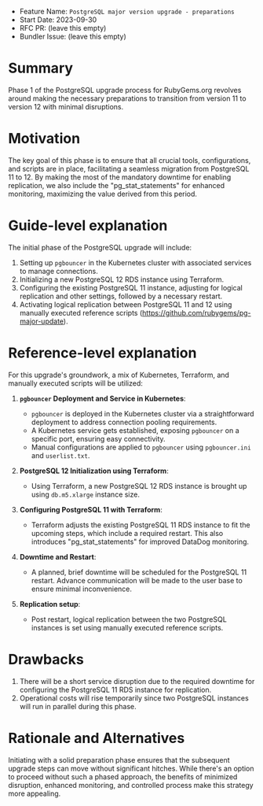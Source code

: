 - Feature Name: `PostgreSQL major version upgrade - preparations`
- Start Date: 2023-09-30
- RFC PR: (leave this empty)
- Bundler Issue: (leave this empty)

# Summary

Phase 1 of the PostgreSQL upgrade process for RubyGems.org revolves around making the necessary preparations to transition from version 11 to version 12 with minimal disruptions.

# Motivation

The key goal of this phase is to ensure that all crucial tools, configurations, and scripts are in place, facilitating a seamless migration from PostgreSQL 11 to 12. By making the most of the mandatory downtime for enabling replication, we also include the "pg_stat_statements" for enhanced monitoring, maximizing the value derived from this period.

# Guide-level explanation

The initial phase of the PostgreSQL upgrade will include:

1. Setting up `pgbouncer` in the Kubernetes cluster with associated services to manage connections.
2. Initializing a new PostgreSQL 12 RDS instance using Terraform.
3. Configuring the existing PostgreSQL 11 instance, adjusting for logical replication and other settings, followed by a necessary restart.
4. Activating logical replication between PostgreSQL 11 and 12 using manually executed reference scripts (https://github.com/rubygems/pg-major-update).

# Reference-level explanation

For this upgrade's groundwork, a mix of Kubernetes, Terraform, and manually executed scripts will be utilized:

1. **`pgbouncer` Deployment and Service in Kubernetes**:
   - `pgbouncer` is deployed in the Kubernetes cluster via a straightforward deployment to address connection pooling requirements.
   - A Kubernetes service gets established, exposing `pgbouncer` on a specific port, ensuring easy connectivity.
   - Manual configurations are applied to `pgbouncer` using `pgbouncer.ini` and `userlist.txt`.

2. **PostgreSQL 12 Initialization using Terraform**:
   - Using Terraform, a new PostgreSQL 12 RDS instance is brought up using `db.m5.xlarge` instance size.

3. **Configuring PostgreSQL 11 with Terraform**:
   - Terraform adjusts the existing PostgreSQL 11 RDS instance to fit the upcoming steps, which include a required restart. This also introduces "pg_stat_statements" for improved DataDog monitoring.

4. **Downtime and Restart**:
   - A planned, brief downtime will be scheduled for the PostgreSQL 11 restart. Advance communication will be made to the user base to ensure minimal inconvenience.

5. **Replication setup**:
   - Post restart, logical replication between the two PostgreSQL instances is set using manually executed reference scripts.

# Drawbacks

1. There will be a short service disruption due to the required downtime for configuring the PostgreSQL 11 RDS instance for replication.
2. Operational costs will rise temporarily since two PostgreSQL instances will run in parallel during this phase.

# Rationale and Alternatives

Initiating with a solid preparation phase ensures that the subsequent upgrade steps can move without significant hitches. While there's an option to proceed without such a phased approach, the benefits of minimized disruption, enhanced monitoring, and controlled process make this strategy more appealing.
